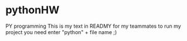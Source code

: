 # pythonHW
PY programming
This is my text in READMY for my teammates
to run my project you need enter "python" + file name ;)